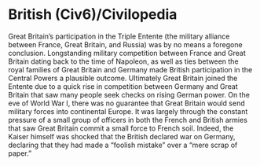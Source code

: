 # British (Civ6)/Civilopedia

Great Britain’s participation in the Triple Entente (the military alliance between France, Great Britain, and Russia) was by no means a foregone conclusion. Longstanding military competition between France and Great Britain dating back to the time of Napoleon, as well as ties between the royal families of Great Britain and Germany made British participation in the Central Powers a plausible outcome. Ultimately Great Britain joined the Entente due to a quick rise in competition between Germany and Great Britain that saw many people seek checks on rising German power.
On the eve of World War I, there was no guarantee that Great Britain would send military forces into continental Europe. It was largely through the constant pressure of a small group of officers in both the French and British armies that saw Great Britain commit a small force to French soil. Indeed, the Kaiser himself was shocked that the British declared war on Germany, declaring that they had made a “foolish mistake” over a “mere scrap of paper.”